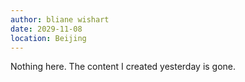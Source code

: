 ```yaml
---
author: bliane wishart
date: 2029-11-08
location: Beijing
---
```

Nothing here. The content I created yesterday is gone.
